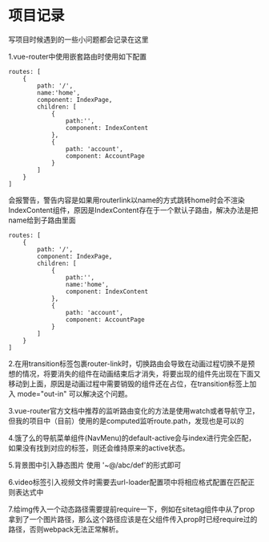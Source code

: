 # 项目记录

写项目时候遇到的一些小问题都会记录在这里

 1.vue-router中使用嵌套路由时使用如下配置

    
    routes: [
        {
            path: '/',
            name:'home',
            component: IndexPage,
            children: [
                {
                    path:'',
                    component: IndexContent
                },
                {
                    path: 'account',
                    component: AccountPage
                }
            ]
        }
    ]

会报警告，警告内容是如果用routerlink以name的方式跳转home时会不渲染IndexContent组件，原因是IndexContent存在于一个默认子路由，解决办法是把name给到子路由里面

    
    routes: [
        {
            path: '/',
            component: IndexPage,
            children: [
                {
                    path:'',
                    name:'home',
                    component: IndexContent
                },
                {
                    path: 'account',
                    component: AccountPage
                }
            ]
        }
    ]

2.在用transition标签包裹router-link时，切换路由会导致在动画过程切换不是预想的情况，将要消失的组件在动画结束后才消失，将要出现的组件先出现在下面又移动到上面，原因是动画过程中需要销毁的组件还在占位，在transition标签上加入 mode="out-in" 可以解决这个问题。

3.vue-router官方文档中推荐的监听路由变化的方法是使用watch或者导航守卫，但我的项目中（目前）使用的是computed监听route.path，发现也是可以的

4.饿了么的导航菜单组件(NavMenu)的default-active会与index进行完全匹配，如果没有找到对应的标签，则还会维持原来的active状态。

5.背景图中引入静态图片 使用 '~@/abc/def'的形式即可

6.video标签引入视频文件时需要去url-loader配置项中将相应格式配置在匹配正则表达式中

7.给img传入一个动态路径需要提前require一下，例如在sitetag组件中从了prop拿到了一个图片路径，那么这个路径应该是在父组件传入prop时已经require过的路径，否则webpack无法正常解析。